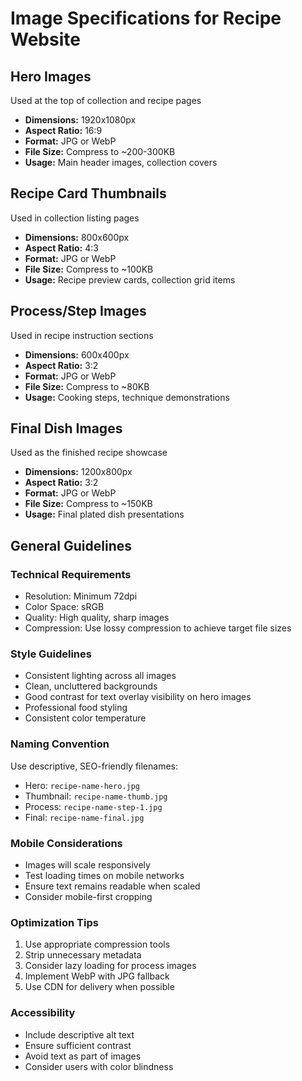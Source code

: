 # Image Specifications for Recipe Website

## Hero Images
Used at the top of collection and recipe pages
- **Dimensions:** 1920x1080px
- **Aspect Ratio:** 16:9
- **Format:** JPG or WebP
- **File Size:** Compress to ~200-300KB
- **Usage:** Main header images, collection covers

## Recipe Card Thumbnails
Used in collection listing pages
- **Dimensions:** 800x600px
- **Aspect Ratio:** 4:3
- **Format:** JPG or WebP
- **File Size:** Compress to ~100KB
- **Usage:** Recipe preview cards, collection grid items

## Process/Step Images
Used in recipe instruction sections
- **Dimensions:** 600x400px
- **Aspect Ratio:** 3:2
- **Format:** JPG or WebP
- **File Size:** Compress to ~80KB
- **Usage:** Cooking steps, technique demonstrations

## Final Dish Images
Used as the finished recipe showcase
- **Dimensions:** 1200x800px
- **Aspect Ratio:** 3:2
- **Format:** JPG or WebP
- **File Size:** Compress to ~150KB
- **Usage:** Final plated dish presentations

## General Guidelines

### Technical Requirements
- Resolution: Minimum 72dpi
- Color Space: sRGB
- Quality: High quality, sharp images
- Compression: Use lossy compression to achieve target file sizes

### Style Guidelines
- Consistent lighting across all images
- Clean, uncluttered backgrounds
- Good contrast for text overlay visibility on hero images
- Professional food styling
- Consistent color temperature

### Naming Convention
Use descriptive, SEO-friendly filenames:
- Hero: `recipe-name-hero.jpg`
- Thumbnail: `recipe-name-thumb.jpg`
- Process: `recipe-name-step-1.jpg`
- Final: `recipe-name-final.jpg`

### Mobile Considerations
- Images will scale responsively
- Test loading times on mobile networks
- Ensure text remains readable when scaled
- Consider mobile-first cropping

### Optimization Tips
1. Use appropriate compression tools
2. Strip unnecessary metadata
3. Consider lazy loading for process images
4. Implement WebP with JPG fallback
5. Use CDN for delivery when possible

### Accessibility
- Include descriptive alt text
- Ensure sufficient contrast
- Avoid text as part of images
- Consider users with color blindness
